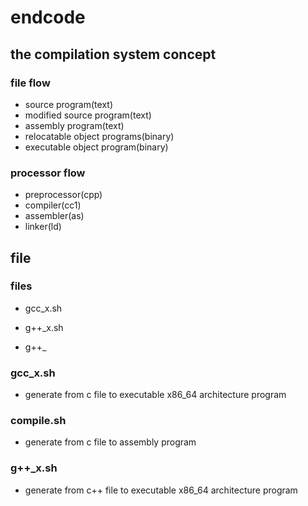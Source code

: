 # endcode

## the compilation system concept

### file flow

- source program(text)
- modified source program(text)
- assembly program(text)
- relocatable object programs(binary)
- executable object program(binary)

### processor flow

- preprocessor(cpp)
- compiler(cc1)
- assembler(as)
- linker(ld)

## file

### files

- gcc_x.sh

- g++_x.sh
- g++_

### gcc_x.sh

- generate from c file to executable x86_64 architecture program

### compile.sh

- generate from c file to assembly program

### g++_x.sh

- generate from c++ file to executable x86_64 architecture program
